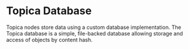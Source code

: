 # Topica Database

Topica nodes store data using a custom database implementation.
The Topica database is a simple, file-backed database allowing storage
and access of objects by content hash.
